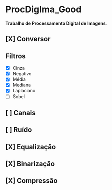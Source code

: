 # ProcDigIma_Good

**Trabalho de Processamento Digital de Imagens**.

## [X] Conversor

## Filtros

- [X] Cinza
- [X] Negativo
- [X] Média
- [X] Mediana
- [X] Laplaciano
- [ ] Sobel

## [ ] Canais

## [ ] Ruído

## [X] Equalização

## [X] Binarização

## [X] Compressão
